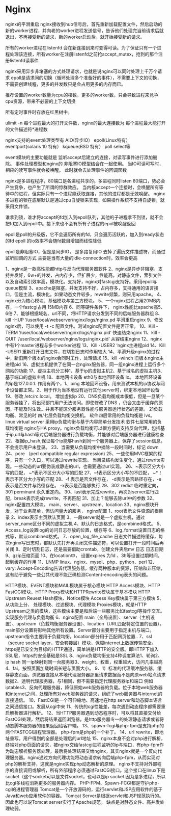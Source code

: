 # Nginx

nginx的平滑重启
nginx接收到hub信号后，首先重新加载配置文件，然后启动的新的worker进程，并向老的worker进程发送信号，告诉他们处理完当前请求后就退出，不再接受新的请求，新的worker启动后，就开始接受新的请求。

所有的worker进程在listenfd 会在新连接到来时变得可读。为了保证只有一个进程处理该连接，所有worker在注册listenfd之前抢accept_mutex，抢到的那个注册listenfd读事件

nginx采用异步非堵塞的方式处理请求，也就是说nginx可以同时处理上千万个请求
epoll是请求间的切换（循环处理多个准备好的事件），不需要上下文的切换，不需要创建线程，更多的并发数只是会占用更多的内存而已。

推荐设置的worker数量为cpu的核数，更多的worker数，只会导致进程来竞争cpu资源，带来不必要的上下文切换

所有定时事件时存放在红黑树中。

ulimit -n 每个进程最大的打开文件数，nginx的最大连接数为  每个进程最大能打开的文件描述符*进程数

nginx支持的event处理类型有
AIO(异步IO）
epoll(Linux特有）
eventport(solaris 10 特有）
kqueue(BSD 特有）
poll
select等

event模块的主要功能就是 监听accept后建立的连接，对读写事件进行添加删除。 事件处理模型和nginx的 非阻塞IO模型结合在一起使用。 当IO可读可写时，相应的读写事件就会被唤醒。 此时就会去处理事件的回调函数

nginx是多进程程序，80端口是各进程共享的。多进程同时listen 80端口，势必会产生竞争，也产生了所谓的惊群效应。 当内核accept一个连接时，会唤醒所有等待中的进程，但实际只有一个进程能获取连接，其他的进程都是无效唤醒。  nginx多进程的锁在底层默认是通过cpu自旋锁来实现，如果操作系统不支持自旋锁，就采用文件锁。

谁拿到锁，谁才将accept的fd加入到epoll队列，其他的子进程拿不到锁，就不会把fd加入到epoll中。接下来也不会有所有子进程的epol被唤醒返回

epoll是poll的升级版，它不会遍历所有的fd，只会遍历活跃的，加入到ready状态的fd
epoll 的io效率不会随fd数目增加而线性降低

epoll是非阻塞IO，但是是同步IO， 是多路复用IO
去掉了遍历文件描述符，而通过监听回调的方式
主要是当有大量的idle-connection时，效率会更高



1、nginx是一款高性能都http与反向代理服务器软件
2、nginx是异步非阻塞，支持并发好，6w+的并发，占内存少，但扩展少，性能高，对静态文件，索引文件以及自动索引效率高，模块化。支持好，nginx对fastcgi支持好。采用epoll与queue模型
3、apache是阻塞，并发支持不好，占内存多，支持通用的语言接口，但是主流，模块化。如果动态文件较多，rewrite频繁，则采用apache。
4、nginx分为核心模块、基础模块与第三方模块。
5、一个nginx进程占用20MB内存，一个fastcgi占用 15MB内存
6、同等硬件条件下， nginx性能比apache高5、6倍
7、能够根据域名、url不同，将HTTP请求分发到不同的后端服务器群组
8、kill -HUP ‘/user/local/webserver/nginx/logs/nginx.pd 平滑重启nginx
9、修改nginx后，可以使用 -t -c 配置文件。测试nginx配置文件是否正常。
10、Kill -TERM  ‘/user/local/webserver/nginx/logs/nginx.pid’ 快速结束nginx
11、kill -QUIT ‘/user/local/webserver/nginx/logs/nginx.pid’ 从容结束nginx
12、nginx中有1个master进程与多个worker进程
13、Kill -USER2 ‘nginx主进程pid
14、Kill -USER1 重新打开日志文件，在切割日志时作用较大
14、平滑升级nginx的过程中，新旧两个版本的nginx会同时工作，处理请求
15、kill -winch 旧版本nginx主进程pid
16、虚拟主机提供了在同一台nginx服务器，同一组nginx进程上运行多个网站的功能
17、虚拟主机分三种1、基于ip的虚拟主机2、基于域名的虚拟主机3、基于端口的虚拟主机
18、本地网卡设备 eth0与本地回环设备 lo。 本地回环设备的ip是127.0.0.1. 作用有两个，1、ping 本地回环设备，用来测试本机的ip协议与网卡设备都正常。2、用于作为当本地没有运行其他server时，绑定本地回环设备
19、修改  /etc/rc.local。 增加虚拟ip
20、DNS负载均衡成本很低，但是一旦某个服务器挂了，将出现部门用户无法访问。即使修改了DNS
，仍会又由于缓存的原因，不能及时生效。并且不能区分服务器性能与服务器运行状态的差距。
21负载均衡、常见的时 四/七层负载均衡交换机。 
软件四层常用的负载均衡是  lvs。 linux virtual server  采用ip负载均衡与基于内容简单分发技术
软件七层常用的负载均衡是 nginx与HA proxy。nginx负载均衡可以很方便的支持反向代理，包括基于ip,url与hash等对后端服务器进行负载均衡，并能够对后端服务器进行健康检查
22、根据ip_hash,保证每个ip能够hash到同一个服务器上，保存了session信息。 不会提示用户未登录。
23、当需要从负载均衡中摘除一段时间时，标记  down
24、pcre （perl compatible regular expression)
25、一些使用MVC框架的程序，只有一个入口，可以通过rewrite实现。 当目录结构发生变化，通过rewrite实现。一些动态的url要伪装成静态的url，也需要通过url实现。
26、~表示区分大小写的匹配， ~*表示不区分大小写的匹配
27、~!表示区分大小写的不匹配， ~*！表示不区分大小写的匹配
28、-f 表示是否文件存在， -d表示是否路径存在，-e表示是否文件与路径存在。 -x表示是否能够执行
29、302 redict 临时重定向，301 perminant 永久重定向。 
30、last表示完成rewrite，再次对server进行匹配，break表示完成rewrite，不再匹配
31、加上？能够去除url中的参数
32、nginx配置四大模块。  main、server、upstream、location
33、nginx模块开发，对于业务简单，但访问量大的服务，
nginx配置
1、root表示文件资源的根目录
2、index表示主页默认页面
3、一段server就是一个虚拟主机，通过server_name区分不同的虚拟主机
4、默认的日志格式，是combined格式。
5、Access_log设置log的访问日志存放的位置，缓存等
6、log_format设置日志的格式等，默认combined格式。
7、open_log_file_cache 日志文件描述符缓存，每次nginx写日志时，都默认先打开再关闭文件描述符，可以设置打开一段时间后再关闭
8、定时切割日志，还是需要借助crontab，创建文件夹后mv 日志 日志日期
9、gzip压缩页面
10、在location中， 设置expires 为1d 、3h等设置过期时间，起到缓存的作用
11、LNMP linux、nginx、mysql、php、python、perl
12、vary: Accept-Encoding告诉代理服务器，缓存两种版本的资源，压缩和非压缩，这有助于避免一些公共代理不能正确检测Content-encoding表头的问题。



HTTP模块、EVENT模块和MAIL模块属于核心模块
HTTP Access模块、HTTP FastCGI模块、HTTP Proxy模块和HTTPRewrite模块属于基本模块
HTTP Upstream Reuest Hash模块、Notice模块 Access Key模块属于第三方模块
5、从功能上分、  处理模块、过滤模块、代理模块
Proxies模块，就是HTTP Upstream之类的模块，这些模块主要是和后端一些服务比如fastcgi等操作交互。实现服务代理与负载均衡
6、nginx配置 main（全局设置）、server（主机设置）、upstream（负载均衡服务器设置）、location（URL匹配特定位置的设置）。 main部分设置将影响其他所有设置。Server部分主要用于指定主机与端口。 upstream指令主要用于负载均衡。location部分用于匹配网页位置..
7、ssl（secure socket layer，安全套接层）模块，保障internet上数据传输安全。https是已安全为目标的HTTP通道，简单讲是HTTP的安全版。即HTTP下加入SSL层，https的安全基础是SSL
8、nginx负载均衡支持4种调度算法1、轮询2、ip hash 同一ip映射到同一台服务器3、weight，权重，权重越大，访问几率越高4、fai，按照页面加载时间长短与页面大小。
9、1）标准的代理缓冲服务器，缓存静态页面，浏览器直接从本地代理服务器那里请求数据而不是向原web站点请求数据2、透明代理服务器，与1相同，但不需要指定代理服务器ip和端口 例如iptables3、反向代理服务器，降低原始web服务器的负载。位于本地web服务器和internet之间，处理所有对web服务器的请求，组织了web服务器与internet的直接通信。
10、FastCGI是一个可伸缩地、高速地在http server和动态脚本语言之间通信接口。发展从cgi中来
11、传统的cgi性能差，每次遇到动态程序都需要重启解析器进行解析。
12、当HTTP服务器遇到动态程序时，可以将其直接交付给FastCGI处理，然后将结果返回浏览器。是http服务器专一的处理静态请求或者将动态脚本服务器的结果返回给客户端。
13、spawn-fcgi与php-fpm是支持php的两个FASTCGI进程管理器。
php-fpm是php的一个补丁。
14、url rewrite，即地址重写。用户得到的全部是处理后的url地址
15、nginx本身不会对php进行解析，终端对php页面的请求，被nginx交给fastcgi进程监听的ip与端口，有php-fpm作为动态解析服务器处理，最后将处理结果交给nginx，其实nginx就是一个反向代理服务器。nginx通过方向代理功能将动态请求转向后端php-fpm，从而实现对php的解析支持，这就是nginx实现php动态解析的原理。
nginx不支持对外部程序的直接调用或解析，所有外部程序必须通过FastCGi接口。这个接口在linux下是socket（这个socket可以是文件socket，也可以是ip socket
因为是多进程，所以比cgi多线程消耗更多的服务器内存。
PHP-FPM、Spawn-FCGI都是守护php-cgi的进程管理器
Tomcat是一个开放源码的，运行servlet和JSP应用软件的基于Java和web应用软件的容器。 Tomcat Server是根据servlet和JSP规范执行的。 因此也可以说Tomcat server实行了Apache规范。  缺点是对静态文件、高并发处理较弱。
